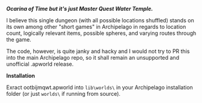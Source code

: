 ***Ocarina of Time but it's just Master Quest Water Temple.***

I believe this single dungeon (with all possible locations shuffled) stands on its own among other "short games" in Archipelago in regards to location count, logically relevant items, possible spheres, and varying routes through the game.

The code, however, is quite janky and hacky and I would not try to PR this into the main Archipelago repo, so it shall remain an unsupported and unofficial .apworld release.

**Installation**

Exract ootbijmqwt.apworld into `lib\worlds\` in your Archipelago installation folder (or just `worlds\` if running from source).

